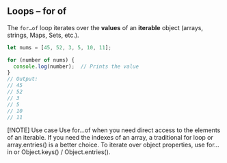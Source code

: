 ## Loops – for of

The `for…of` loop iterates over the **values** of an **iterable** object (arrays, strings, Maps, Sets, etc.).

```js
let nums = [45, 52, 3, 5, 10, 11];

for (number of nums) {
  console.log(number);  // Prints the value
}
// Output:
// 45
// 52
// 3
// 5
// 10
// 11
```
[!NOTE] Use case
Use for…of when you need direct access to the elements of an iterable.
If you need the indexes of an array, a traditional for loop or array.entries() is a better choice.
To iterate over object properties, use for…in or Object.keys() / Object.entries().